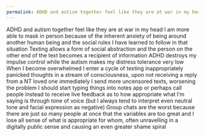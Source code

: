 ```yaml
---
permalink: ADHD and autism together feel like they are at war in my head
---
```

ADHD and autism together feel like they are at war in my head 
I am more able to mask in person because of the inherent anxiety of being around another human being and the social rules I have learned to follow in that situation
Texting allows a form of social abstraction and the person on the other end of the text becomes a recipient of information 
ADHD destroys my impulse control while the autism makes my distress tolerance very low 
When I become overwhelmed I enter a cycle of texting inappropriately panicked thoughts in a stream of consciousness, upon not receiving a reply from a NT loved one immediately I send more uncensored texts, worsening the problem 
I should start typing things into notes app or perhaps call people instead to receive live feedback as to how appropriate what I’m saying is through tone of voice (but I always tend to interpret even neutral tone and facial expression as negative)
Group chats are the worst because there are just so many people at once that the variables are too great and I lose all sense of what is appropriate for whom, often unravelling in a digitally public sense and causing an even greater shame spiral